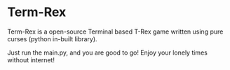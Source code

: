 # Term-Rex

Term-Rex is a open-source Terminal based T-Rex game written using pure curses (python in-built library). 

Just run the main.py, and you are good to go! Enjoy your lonely times without internet!
